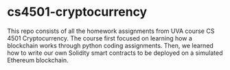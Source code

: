 # cs4501-cryptocurrency
This repo consists of all the homework assignments from UVA course CS 4501 Cryptocurrency. The course first focused on learning how a blockchain works through python coding assignments. Then, we learned how to write our own Solidity smart contracts to be deployed on a simulated Ethereum blockchain.
